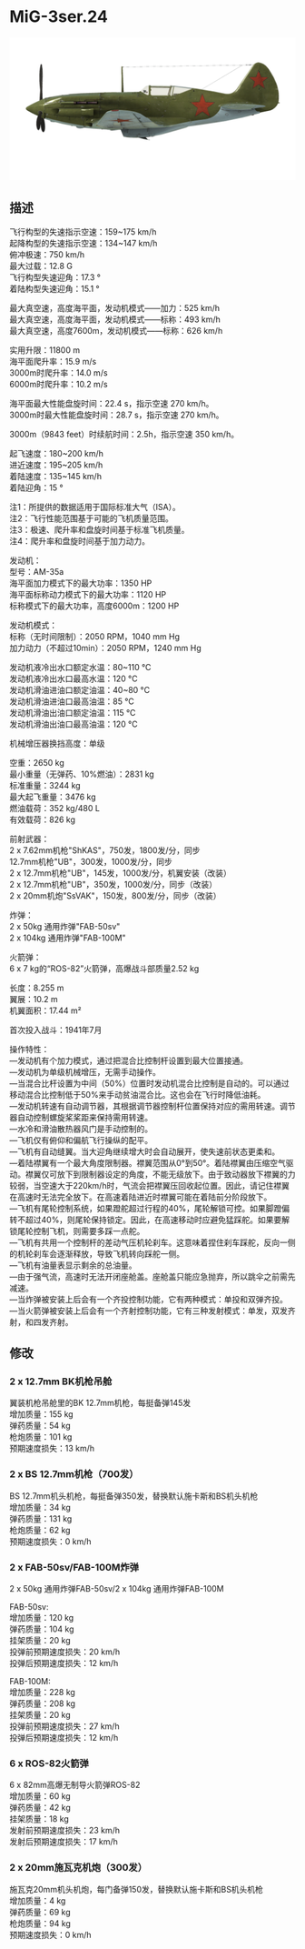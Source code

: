 # MiG-3ser.24  
  
![mig3s24](../images/mig3s24.png)  
  
## 描述  
  
飞行构型的失速指示空速：159~175 km/h  
起降构型的失速指示空速：134~147 km/h  
俯冲极速：750 km/h  
最大过载：12.8 G  
飞行构型失速迎角：17.3 °  
着陆构型失速迎角：15.1 °  
  
最大真空速，高度海平面，发动机模式——加力：525 km/h  
最大真空速，高度海平面，发动机模式——标称：493 km/h  
最大真空速，高度7600m，发动机模式——标称：626 km/h  
  
实用升限：11800 m  
海平面爬升率：15.9 m/s  
3000m时爬升率：14.0 m/s  
6000m时爬升率：10.2 m/s  
  
海平面最大性能盘旋时间：22.4 s，指示空速 270 km/h。  
3000m时最大性能盘旋时间：28.7 s，指示空速 270 km/h。  
  
3000m（9843 feet）时续航时间：2.5h，指示空速 350 km/h。  
  
起飞速度：180~200 km/h  
进近速度：195~205 km/h  
着陆速度：135~145 km/h  
着陆迎角：15 °  
  
注1：所提供的数据适用于国际标准大气（ISA）。  
注2：飞行性能范围基于可能的飞机质量范围。  
注3：极速、爬升率和盘旋时间基于标准飞机质量。  
注4：爬升率和盘旋时间基于加力动力。  
  
发动机：  
型号：AM-35a  
海平面加力模式下的最大功率：1350 HP  
海平面标称动力模式下的最大功率：1120 HP  
标称模式下的最大功率，高度6000m：1200 HP  
  
发动机模式：  
标称（无时间限制）：2050 RPM，1040 mm Hg  
加力动力（不超过10min）：2050 RPM，1240 mm Hg  
  
发动机液冷出水口额定水温：80~110 °C  
发动机液冷出水口最高水温：120 °C  
发动机滑油进油口额定油温：40~80 °C  
发动机滑油进油口最高油温：85 °C  
发动机滑油出油口额定油温：115 °C  
发动机滑油出油口最高油温：120 °C  
  
机械增压器换挡高度：单级  
  
空重：2650 kg  
最小重量（无弹药、10%燃油）：2831 kg  
标准重量：3244 kg  
最大起飞重量：3476 kg  
燃油载荷：352 kg/480 L  
有效载荷：826 kg  
  
前射武器：  
2 x 7.62mm机枪"ShKAS"，750发，1800发/分，同步  
12.7mm机枪"UB"，300发，1000发/分，同步  
2 x 12.7mm机枪"UB"，145发，1000发/分，机翼安装（改装）  
2 x 12.7mm机枪"UB"，350发，1000发/分，同步（改装）  
2 x 20mm机炮"SsVAK"，150发，800发/分，同步（改装）  
  
炸弹：  
2 x 50kg 通用炸弹"FAB-50sv"  
2 x 104kg 通用炸弹"FAB-100M"  
  
火箭弹：  
6 x 7 kg的“ROS-82”火箭弹，高爆战斗部质量2.52 kg  
  
长度：8.255 m  
翼展：10.2 m  
机翼面积：17.44 m²  
  
首次投入战斗：1941年7月  
  
操作特性：  
—发动机有个加力模式，通过把混合比控制杆设置到最大位置接通。  
—发动机为单级机械增压，无需手动操作。  
—当混合比杆设置为中间（50%）位置时发动机混合比控制是自动的。可以通过移动混合比控制低于50%来手动贫油混合比。这也会在飞行时降低油耗。  
—发动机转速有自动调节器，其根据调节器控制杆位置保持对应的需用转速。调节器自动控制螺旋桨桨距来保持需用转速。  
—水冷和滑油散热器风门是手动控制的。  
—飞机仅有俯仰和偏航飞行操纵的配平。  
—飞机有自动缝翼。当大迎角继续增大时会自动展开，使失速前状态更柔和。  
—着陆襟翼有一个最大角度限制器。襟翼范围从0°到50°。着陆襟翼由压缩空气驱动。襟翼仅可放下到限制器设定的角度，不能无级放下。由于致动器放下襟翼的力较弱，当空速大于220km/h时，气流会把襟翼压回收起位置。因此，请记住襟翼在高速时无法完全放下。在高速着陆进近时襟翼可能在着陆前分阶段放下。  
—飞机有尾轮控制系统，如果蹬舵超过行程的40%，尾轮解锁可控。如果脚蹬偏转不超过40%，则尾轮保持锁定。因此，在高速移动时应避免猛踩舵。如果要解锁尾轮控制飞机，则需要多踩一点舵。  
—飞机有共用一个控制杆的差动气压机轮刹车。这意味着捏住刹车踩舵，反向一侧的机轮刹车会逐渐释放，导致飞机转向踩舵一侧。  
—飞机有油量表显示剩余的总油量。  
—由于强气流，高速时无法开闭座舱盖。座舱盖只能应急抛弃，所以跳伞之前需先减速。  
—当炸弹被安装上后会有一个齐投控制功能，它有两种模式：单投和双弹齐投。  
—当火箭弹被安装上后会有一个齐射控制功能，它有三种发射模式：单发，双发齐射，和四发齐射。  
  
## 修改  
  
  
### 2 x 12.7mm BK机枪吊舱  
  
翼装机枪吊舱里的BK 12.7mm机枪，每挺备弹145发  
增加质量：155 kg  
弹药质量：54 kg  
枪炮质量：101 kg  
预期速度损失：13 km/h  
  
### 2 x BS 12.7mm机枪（700发）  
  
BS 12.7mm机头机枪，每挺备弹350发，替换默认施卡斯和BS机头机枪  
增加质量：34 kg  
弹药质量：131 kg  
枪炮质量：62 kg  
预期速度损失：0 km/h  
  
### 2 x FAB-50sv/FAB-100M炸弹  
  
2 x 50kg 通用炸弹FAB-50sv/2 x 104kg 通用炸弹FAB-100M  
  
FAB-50sv:  
增加质量：120 kg  
弹药质量：104 kg  
挂架质量：20 kg  
投弹前预期速度损失：20 km/h  
投弹后预期速度损失：12 km/h  
  
FAB-100M:  
增加质量：228 kg  
弹药质量：208 kg  
挂架质量：20 kg  
投弹前预期速度损失：27 km/h  
投弹后预期速度损失：12 km/h  ﻿
  
### 6 x ROS-82火箭弹  
  
6 x 82mm高爆无制导火箭弹ROS-82  
增加质量：60 kg  
弹药质量：42 kg  
挂架质量：18 kg  
发射前预期速度损失：23 km/h  
发射后预期速度损失：17 km/h  
  
### 2 x 20mm施瓦克机炮（300发）  
  
施瓦克20mm机头机炮，每门备弹150发，替换默认施卡斯和BS机头机枪  
增加质量：4 kg  
弹药质量：69 kg  
枪炮质量：94 kg  
预期速度损失：0 km/h  
